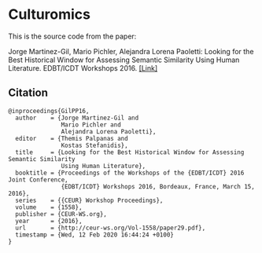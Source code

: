 # Culturomics

This is the source code from the paper:

Jorge Martinez-Gil, Mario Pichler, Alejandra Lorena Paoletti: Looking for the Best Historical Window for Assessing Semantic Similarity Using Human Literature. EDBT/ICDT Workshops 2016. [[Link]](https://ceur-ws.org/Vol-1558/paper29.pdf)

## Citation
```
@inproceedings{GilPP16,
  author    = {Jorge Martinez-Gil and
               Mario Pichler and
               Alejandra Lorena Paoletti},
  editor    = {Themis Palpanas and
               Kostas Stefanidis},
  title     = {Looking for the Best Historical Window for Assessing Semantic Similarity
               Using Human Literature},
  booktitle = {Proceedings of the Workshops of the {EDBT/ICDT} 2016 Joint Conference,
               {EDBT/ICDT} Workshops 2016, Bordeaux, France, March 15, 2016},
  series    = {{CEUR} Workshop Proceedings},
  volume    = {1558},
  publisher = {CEUR-WS.org},
  year      = {2016},
  url       = {http://ceur-ws.org/Vol-1558/paper29.pdf},
  timestamp = {Wed, 12 Feb 2020 16:44:24 +0100}
}
```
